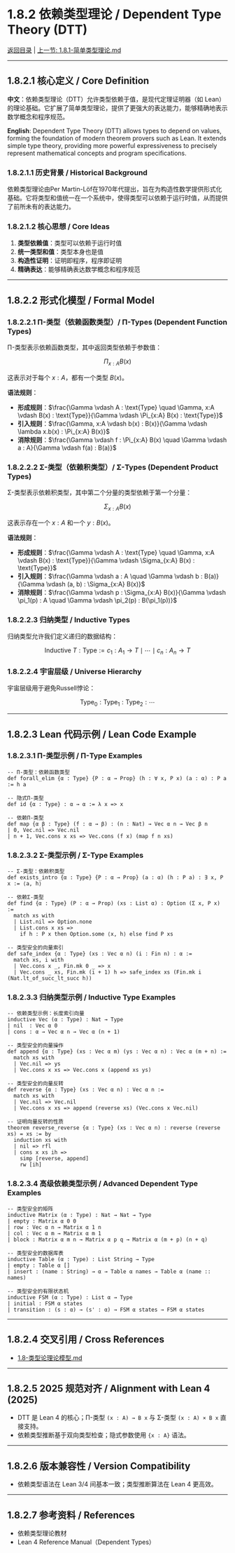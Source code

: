 # 1.8.2 依赖类型理论 / Dependent Type Theory (DTT)

[返回目录](../CONTINUOUS_PROGRESS.md) | [上一节: 1.8.1-简单类型理论.md](1.8.1-简单类型理论.md)

---

## 1.8.2.1 核心定义 / Core Definition

**中文**：依赖类型理论（DTT）允许类型依赖于值，是现代定理证明器（如 Lean）的理论基础。它扩展了简单类型理论，提供了更强大的表达能力，能够精确地表示数学概念和程序规范。

**English**: Dependent Type Theory (DTT) allows types to depend on values, forming the foundation of modern theorem provers such as Lean. It extends simple type theory, providing more powerful expressiveness to precisely represent mathematical concepts and program specifications.

### 1.8.2.1.1 历史背景 / Historical Background

依赖类型理论由Per Martin-Löf在1970年代提出，旨在为构造性数学提供形式化基础。它将类型和值统一在一个系统中，使得类型可以依赖于运行时值，从而提供了前所未有的表达能力。

### 1.8.2.1.2 核心思想 / Core Ideas

1. **类型依赖值**：类型可以依赖于运行时值
2. **统一类型和值**：类型本身也是值
3. **构造性证明**：证明即程序，程序即证明
4. **精确表达**：能够精确表达数学概念和程序规范

---

## 1.8.2.2 形式化模型 / Formal Model

### 1.8.2.2.1 Π-类型（依赖函数类型）/ Π-Types (Dependent Function Types)

Π-类型表示依赖函数类型，其中返回类型依赖于参数值：

$$\Pi_{x:A} B(x)$$

这表示对于每个 $x : A$，都有一个类型 $B(x)$。

**语法规则**：

- **形成规则**：$\frac{\Gamma \vdash A : \text{Type} \quad \Gamma, x:A \vdash B(x) : \text{Type}}{\Gamma \vdash \Pi_{x:A} B(x) : \text{Type}}$
- **引入规则**：$\frac{\Gamma, x:A \vdash b(x) : B(x)}{\Gamma \vdash \lambda x.b(x) : \Pi_{x:A} B(x)}$
- **消除规则**：$\frac{\Gamma \vdash f : \Pi_{x:A} B(x) \quad \Gamma \vdash a : A}{\Gamma \vdash f(a) : B(a)}$

### 1.8.2.2.2 Σ-类型（依赖积类型）/ Σ-Types (Dependent Product Types)

Σ-类型表示依赖积类型，其中第二个分量的类型依赖于第一个分量：

$$\Sigma_{x:A} B(x)$$

这表示存在一个 $x : A$ 和一个 $y : B(x)$。

**语法规则**：

- **形成规则**：$\frac{\Gamma \vdash A : \text{Type} \quad \Gamma, x:A \vdash B(x) : \text{Type}}{\Gamma \vdash \Sigma_{x:A} B(x) : \text{Type}}$
- **引入规则**：$\frac{\Gamma \vdash a : A \quad \Gamma \vdash b : B(a)}{\Gamma \vdash (a, b) : \Sigma_{x:A} B(x)}$
- **消除规则**：$\frac{\Gamma \vdash p : \Sigma_{x:A} B(x)}{\Gamma \vdash \pi_1(p) : A \quad \Gamma \vdash \pi_2(p) : B(\pi_1(p))}$

### 1.8.2.2.3 归纳类型 / Inductive Types

归纳类型允许我们定义递归的数据结构：

$$\text{Inductive } T : \text{Type} := c_1 : A_1 \rightarrow T \mid \cdots \mid c_n : A_n \rightarrow T$$

### 1.8.2.2.4 宇宙层级 / Universe Hierarchy

宇宙层级用于避免Russell悖论：

$$\text{Type}_0 : \text{Type}_1 : \text{Type}_2 : \cdots$$

---

## 1.8.2.3 Lean 代码示例 / Lean Code Example

### 1.8.2.3.1 Π-类型示例 / Π-Type Examples

```lean
-- Π-类型：依赖函数类型
def forall_elim {α : Type} {P : α → Prop} (h : ∀ x, P x) (a : α) : P a := h a

-- 隐式Π-类型
def id {α : Type} : α → α := λ x => x

-- 依赖Π-类型
def map {α β : Type} (f : α → β) : (n : Nat) → Vec α n → Vec β n
| 0, Vec.nil => Vec.nil
| n + 1, Vec.cons x xs => Vec.cons (f x) (map f n xs)
```

### 1.8.2.3.2 Σ-类型示例 / Σ-Type Examples

```lean
-- Σ-类型：依赖积类型
def exists_intro {α : Type} {P : α → Prop} (a : α) (h : P a) : ∃ x, P x := ⟨a, h⟩

-- 依赖Σ-类型
def find {α : Type} (P : α → Prop) (xs : List α) : Option (Σ x, P x) :=
  match xs with
  | List.nil => Option.none
  | List.cons x xs =>
    if h : P x then Option.some ⟨x, h⟩ else find P xs

-- 类型安全的向量索引
def safe_index {α : Type} (xs : Vec α n) (i : Fin n) : α :=
  match xs, i with
  | Vec.cons x _, Fin.mk 0 _ => x
  | Vec.cons _ xs, Fin.mk (i + 1) h => safe_index xs (Fin.mk i (Nat.lt_of_succ_lt_succ h))
```

### 1.8.2.3.3 归纳类型示例 / Inductive Type Examples

```lean
-- 依赖类型示例：长度索引向量
inductive Vec (α : Type) : Nat → Type
| nil  : Vec α 0
| cons : α → Vec α n → Vec α (n + 1)

-- 类型安全的向量操作
def append {α : Type} (xs : Vec α m) (ys : Vec α n) : Vec α (m + n) :=
  match xs with
  | Vec.nil => ys
  | Vec.cons x xs => Vec.cons x (append xs ys)

-- 类型安全的向量反转
def reverse {α : Type} (xs : Vec α n) : Vec α n :=
  match xs with
  | Vec.nil => Vec.nil
  | Vec.cons x xs => append (reverse xs) (Vec.cons x Vec.nil)

-- 证明向量反转的性质
theorem reverse_reverse {α : Type} (xs : Vec α n) : reverse (reverse xs) = xs := by
  induction xs with
  | nil => rfl
  | cons x xs ih => 
    simp [reverse, append]
    rw [ih]
```

### 1.8.2.3.4 高级依赖类型示例 / Advanced Dependent Type Examples

```lean
-- 类型安全的矩阵
inductive Matrix (α : Type) : Nat → Nat → Type
| empty : Matrix α 0 0
| row : Vec α n → Matrix α 1 n
| col : Vec α m → Matrix α m 1
| block : Matrix α m n → Matrix α p q → Matrix α (m + p) (n + q)

-- 类型安全的数据库表
inductive Table (α : Type) : List String → Type
| empty : Table α []
| insert : (name : String) → α → Table α names → Table α (name :: names)

-- 类型安全的有限状态机
inductive FSM (α : Type) : List α → Type
| initial : FSM α states
| transition : (s : α) → (s' : α) → FSM α states → FSM α states
```

---

## 1.8.2.4 交叉引用 / Cross References

- [1.8-类型论理论模型.md](1.8-类型论理论模型.md)

---

## 1.8.2.5 2025 规范对齐 / Alignment with Lean 4 (2025)

- DTT 是 Lean 4 的核心；Π-类型 `(x : A) → B x` 与 Σ-类型 `(x : A) × B x` 直接支持。
- 依赖类型推断基于双向类型检查；隐式参数使用 `{x : A}` 语法。

---

## 1.8.2.6 版本兼容性 / Version Compatibility

- 依赖类型语法在 Lean 3/4 间基本一致；类型推断算法在 Lean 4 更高效。

---

## 1.8.2.7 参考资料 / References

- 依赖类型理论教材
- Lean 4 Reference Manual（Dependent Types）
